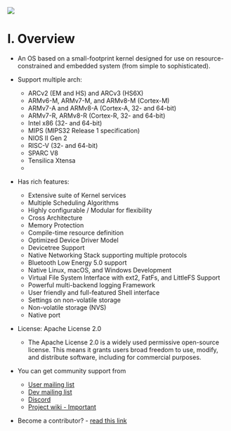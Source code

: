 ![](https://docs.zephyrproject.org/latest/_static/logo.svg)
# I. Overview
+ An OS based on a small-footprint kernel designed for use on resource-constrained and embedded system (from simple to sophisticated).
+ Support multiple arch:
    + ARCv2 (EM and HS) and ARCv3 (HS6X)
    + ARMv6-M, ARMv7-M, and ARMv8-M (Cortex-M)
    + ARMv7-A and ARMv8-A (Cortex-A, 32- and 64-bit)
    + ARMv7-R, ARMv8-R (Cortex-R, 32- and 64-bit)
    + Intel x86 (32- and 64-bit)
    + MIPS (MIPS32 Release 1 specification)
    + NIOS II Gen 2
    + RISC-V (32- and 64-bit)
    + SPARC V8
    + Tensilica Xtensa
    + 
+ Has rich features:
    + Extensive suite of Kernel services
    + Multiple Scheduling Algorithms
    + Highly configurable / Modular for flexibility
    + Cross Architecture
    + Memory Protection
    + Compile-time resource definition
    + Optimized Device Driver Model
    + Devicetree Support
    + Native Networking Stack supporting multiple protocols
    + Bluetooth Low Energy 5.0 support
    + Native Linux, macOS, and Windows Development
    + Virtual File System Interface with ext2, FatFs, and LittleFS Support
    + Powerful multi-backend logging Framework
    + User friendly and full-featured Shell interface
    + Settings on non-volatile storage
    + Non-volatile storage (NVS)
    + Native port

+ License: Apache License 2.0
    + The Apache License 2.0 is a widely used permissive open-source license. This means it grants users broad freedom to use, modify, and distribute software, including for commercial purposes.

+ You can get community support from 
    + [User mailing list](https://lists.zephyrproject.org/g/users)
    + [Dev mailing list](https://lists.zephyrproject.org/g/devel)
    + [Discord](https://chat.zephyrproject.org/)
    + [Project wiki - Important](https://github.com/zephyrproject-rtos/zephyr/wiki)

+ Become a contributor? - [read this link](https://docs.zephyrproject.org/latest/contribute/index.html)




